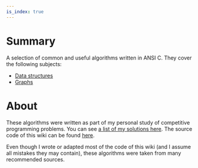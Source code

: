 ```yaml
---
is_index: true
---
```


# Summary

A selection of common and useful algorithms written in ANSI C. They cover the
following subjects:

* [Data structures](structure/index.md)
* [Graphs](graph/index.md)


# About

These algorithms were written as part of my personal study of competitive
programming problems. You can see
    [a list of my solutions here](https://github.com/danihelis/uva-solutions).
The source code of this wiki can be found
    [here](https://github.com/danihelis/algorithms).

Even though I wrote or adapted most of the code of this wiki (and I assume all
mistakes they may contain), these algorithms were taken from many recommended
sources.
